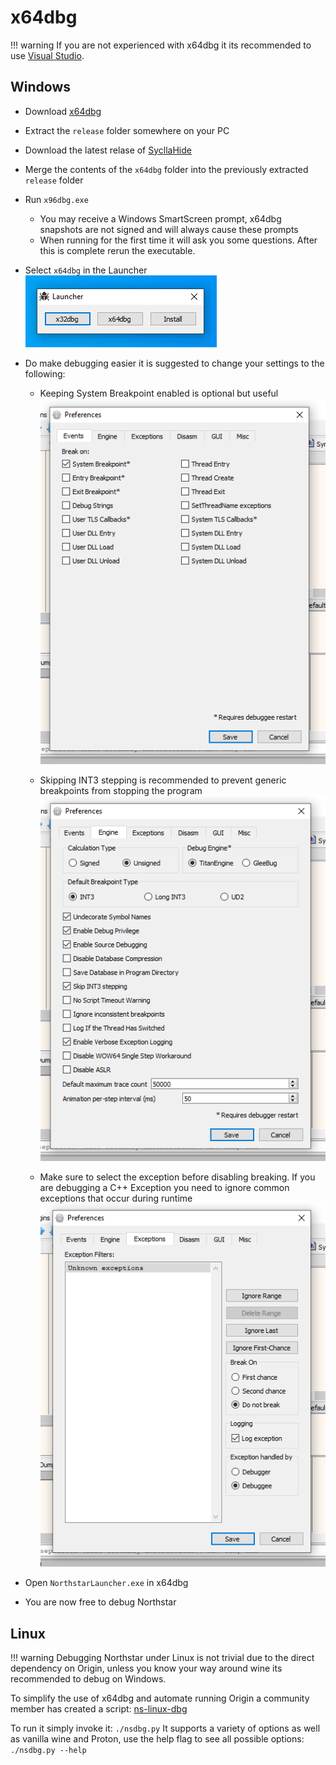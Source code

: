 # x64dbg

!!! warning
    If you are not experienced with x64dbg it its recommended to use [Visual Studio](visualstudio.md).



## Windows

* Download [x64dbg](https://x64dbg.com/)
* Extract the `release` folder somewhere on your PC
* Download the latest relase of [SycllaHide](https://github.com/x64dbg/ScyllaHide/releases/latest)
* Merge the contents of the `x64dbg` folder into the previously extracted `release` folder
* Run `x96dbg.exe`
  * You may receive a Windows SmartScreen prompt, x64dbg snapshots are not signed and will always cause these prompts
  * When running for the first time it will ask you some questions. After this is complete rerun the executable.
* Select `x64dbg` in the Launcher
![](../../images/debugger-x64dbg-launcher.png)

* Do make debugging easier it is suggested to change your settings to the following:
  * Keeping System Breakpoint enabled is optional but useful
![](../../images/debugger-x64dbg-events.png)

  * Skipping INT3 stepping is recommended to prevent generic breakpoints from stopping the program
![](../../images/debugger-x64dbg-engine.png)

  * Make sure to select the exception before disabling breaking. If you are debugging a C++ Exception you need to ignore common exceptions that occur during runtime
![](../../images/debugger-x64dbg-exceptions.png)

* Open `NorthstarLauncher.exe` in x64dbg
* You are now free to debug Northstar

## Linux

!!! warning
    Debugging Northstar under Linux is not trivial due to the direct dependency on Origin, unless you know your way around wine its recommended to debug on Windows.


To simplify the use of x64dbg and automate running Origin a community member has created a script: [ns-linux-dbg](https://github.com/R2NorthstarTools/ns-linux-dbg)

To run it simply invoke it: `./nsdbg.py`
It supports a variety of options as well as vanilla wine and Proton, use the help flag to see all possible options: `./nsdbg.py --help`
